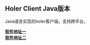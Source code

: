 ## Holer Client Java版本

Java语言实现的holer客户端，支持跨平台。

[**软件地址一**](https://github.com/wisdom-projects/holer/tree/master/Binary/Java)<br/>
[**软件地址二**](https://pan.baidu.com/s/1APDAaaaQxTa71IR2hDjIaA#list/path=%2Fsharelink2808252679-1014620033513253%2Fholer%2Fholer-client%2Fjava&parentPath=%2Fsharelink2808252679-1014620033513253)<br/>
